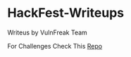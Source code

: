 # HackFest-Writeups
Writeus by VulnFreak Team 


For Challenges Check This [Repo](https://github.com/VulnFreak/HACKFEST_0x01)
